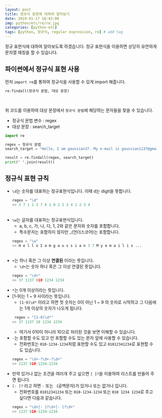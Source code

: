 ```yaml
---
layout: post
title: 정규식 표현에 대하여 알아보기
date: 2019-01-17 18:43:00
img: python/etc/re/re.jpg
categories: [python-etc] 
tags: [python, 정규식, regular expression, re] # add tag
---
```


정규 표현식에 대하여 알아보도록 하겠습니다. 정규 표현식을 이용하면 상당히 유연하게 문자열 매칭을 할 수 있습니다.

## 파이썬에서 정규식 표현 사용

먼저 `import re`를 통하여 정규식을 사용할 수 있게 import 해줍니다.

```python
re.findall(정규식 문법, 대상 문장)
```

<br>

위 코드를 이용하여 대상 문장에서 `정규식 문법`에 해당하는 문자들을 찾을 수 있습니다.

+ 정규식 문법 변수 : regex 
+ 대상 문장 : search_target

```python
import re

regex = 정규식 문법
search_target = "Hello, I am gaussian37. My e-mail is gaussian1137@gmail. My phone number is 010-1234-1234"

result = re.findall(regex, search_target)
print(" ".join(result))
```

## 정규식 표현 규칙

+ `\d`는 숫자를 대표하는 정규표현식입니다. 이때 d는 digit을 뜻합니다. <br>
    ```python
    regex = "\d"
    >> 3 7 1 1 3 7 0 1 0 1 2 3 4 1 2 3 4
   ``` 
   <br>
+ `\w`는 글자를 대표하는 정규표현식입니다.
    + a, b, c, 가, 나, 다, 1, 2와 같은 문자와 숫자를 포함합니다.
    + 특수문자는 포함하지 않지만 _(언더스코어)는 포함합니다. <br>
    ```python
    regex = "\w"
    >> H e l l o I a m g a u s s i a n 3 7 M y e m a i l i s ...
    ```
    <br> 
+ `+`는 하나 혹은 그 이상 **연결된** 이라는 뜻입니다.
    +  `\d+`는 숫자 하나 혹은 그 이상 연결된 뜻입니다.
    ```python
    regex = "\d+"
    >> 37 1137 010 1234 1234  
    ```
+ `*`는 0개 이상이라는 뜻입니다.
+ \[1-9\]는 1 ~ 9 사이라는 뜻입니다.
    + `[1-9]\d*` 이라고 하면 첫 숫자는 0이 아닌 1 ~ 9 의 숫자로 시작하고 그 다음에는 1개 이상의 숫자가 나오게 됩니다.
    ```python
     regex = "[1-9]\d*"
    >> 37 1137 10 1234 1234
    ```
    + 여기서 010이 아니라 10으로 처리된 것을 보면 이해할 수 있습니다.
+ `-`는 포함할 수도 있고 안 포함할 수도 있는 문자 앞에 사용할 수 있습니다.
    + 전화번호는 `010-1234-1234`처럼 표현할 수도 있고 `01012341234`로 표현할 수도 있습니다.
    ```python
    regex = "\d+-?\d+-?\d+"
    >> 1137 010-1234-1234
    ```
+ 만약 있거나 없는 조건을 여러개 주고 싶으면 `[ ]?`을 이용하여 리스트를 만들어 주면 됩니다.
+ `[- ]?` 라고 하면 `-` 또는 ` `(공백문자)가 있거나 또는 없거나 입니다.
    + 전화번호를 `01012341234` 또는 `010-1234-1234` 또는 `010 1234 1234`로 주고 싶다면 다음과 같습니다.
    ```python
    regex = "\d+[- ]?\d+[- ]?\d+"
    >> 1137 010-1234-1234  
    ```
    
    



